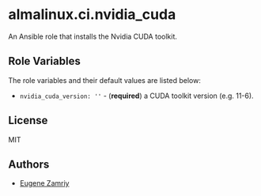 # almalinux.ci.nvidia_cuda

An Ansible role that installs the Nvidia CUDA toolkit.


## Role Variables

The role variables and their default values are listed below:

* `nvidia_cuda_version: ''` - (**required**) a CUDA toolkit version (e.g. 11-6).


## License

MIT


## Authors

* [Eugene Zamriy](https://github.com/ezamriy)
